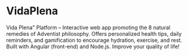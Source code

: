 # VidaPlena
Vida Plena" Platform – Interactive web app promoting the 8 natural remedies of Adventist philosophy. Offers personalized health tips, daily reminders, and gamification to encourage hydration, exercise, and rest. Built with Angular (front-end) and Node.js. Improve your quality of life!
